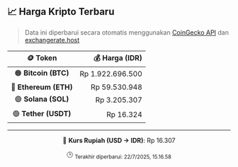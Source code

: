 

<!-- HARGA_KRIPTO -->
## 📈 Harga Kripto Terbaru

> Data ini diperbarui secara otomatis menggunakan [CoinGecko API](https://www.coingecko.com/) dan [exchangerate.host](https://exchangerate.host/)

<div align="center">

| 🪙 Token | 💰 Harga (IDR) |
|:------:|---------------:|
| 🟠 **Bitcoin (BTC)**   | Rp 1.922.696.500 |
| 🔵 **Ethereum (ETH)**  | Rp 59.530.948 |
| 🟣 **Solana (SOL)**    | Rp 3.205.307 |
| 🟢 **Tether (USDT)**   | Rp 16.324 |

---

💱 **Kurs Rupiah (USD → IDR)**: Rp 16.307

🕒 <sub>Terakhir diperbarui: 22/7/2025, 15.16.58</sub>

</div>
<!-- /HARGA_KRIPTO -->